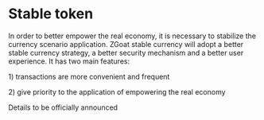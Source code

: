# Stable token

In order to better empower the real economy, it is necessary to stabilize the currency scenario application. ZGoat stable currency will adopt a better stable currency strategy, a better security mechanism and a better user experience. It has two main features:

1\) transactions are more convenient and frequent

2\) give priority to the application of empowering the real economy

Details to be officially announced


